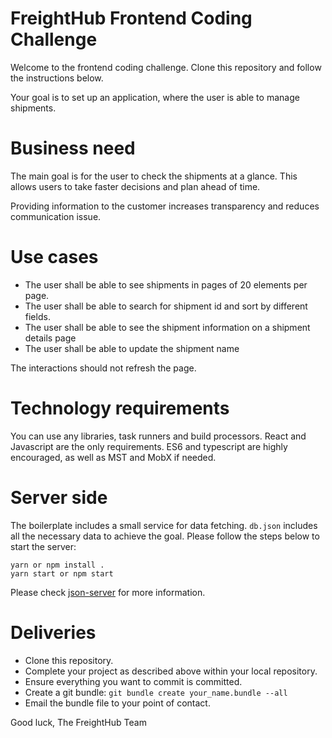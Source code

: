 # FreightHub Frontend Coding Challenge

Welcome to the frontend coding challenge. Clone this repository and follow the instructions below.

Your goal is to set up an application, where the user is able to manage shipments.

# Business need

The main goal is for the user to check the shipments at a glance. This allows users to take faster decisions and plan ahead of time.

Providing information to the customer increases transparency and reduces communication issue.

# Use cases

- The user shall be able to see shipments in pages of 20 elements per page.
- The user shall be able to search for shipment id and sort by different fields.
- The user shall be able to see the shipment information on a shipment details page
- The user shall be able to update the shipment name

The interactions should not refresh the page.

# Technology requirements

You can use any libraries, task runners and build processors. React and Javascript are the only requirements. ES6 and typescript are highly encouraged, as well as MST and MobX if needed.

# Server side

The boilerplate includes a small service for data fetching. `db.json` includes all the necessary data to achieve the goal. Please follow the steps below to start the server:

```
yarn or npm install .
yarn start or npm start
```

Please check [json-server](https://github.com/typicode/json-server) for more information.

# Deliveries

- Clone this repository.
- Complete your project as described above within your local repository.
- Ensure everything you want to commit is committed.
- Create a git bundle: `git bundle create your_name.bundle --all`
- Email the bundle file to your point of contact.

Good luck,
The FreightHub Team
